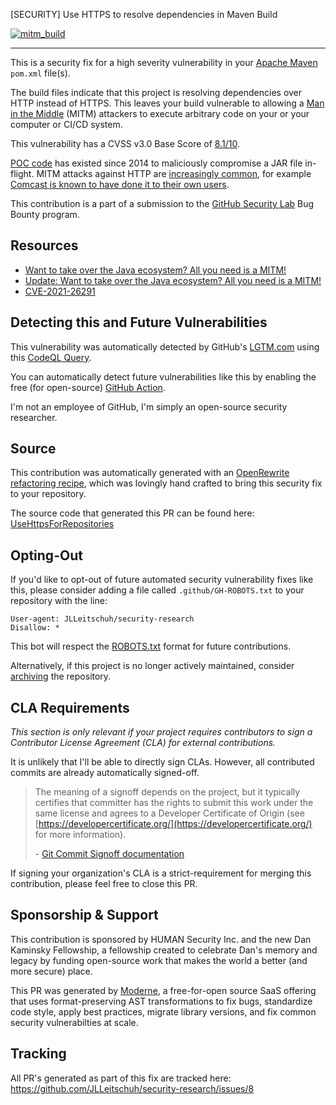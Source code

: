 [SECURITY] Use HTTPS to resolve dependencies in Maven Build

[![mitm_build](https://user-images.githubusercontent.com/1323708/59226671-90645200-8ba1-11e9-8ab3-39292bef99e9.jpeg)](https://medium.com/@jonathan.leitschuh/want-to-take-over-the-java-ecosystem-all-you-need-is-a-mitm-1fc329d898fb?source=friends_link&sk=3c99970c55a899ad9ef41f126efcde0e)

---

This is a security fix for a high severity vulnerability in your [Apache Maven](https://maven.apache.org/) `pom.xml` file(s).

The build files indicate that this project is resolving dependencies over HTTP instead of HTTPS.
This leaves your build vulnerable to allowing a [Man in the Middle](https://en.wikipedia.org/wiki/Man-in-the-middle_attack) (MITM) attackers to execute arbitrary code on your or your computer or CI/CD system.

This vulnerability has a CVSS v3.0 Base Score of [8.1/10](https://nvd.nist.gov/vuln-metrics/cvss/v3-calculator?vector=AV:N/AC:H/PR:N/UI:N/S:U/C:H/I:H/A:H).

[POC code](https://max.computer/blog/how-to-take-over-the-computer-of-any-java-or-clojure-or-scala-developer/) has existed since 2014 to maliciously compromise a JAR file in-flight.
MITM attacks against HTTP are [increasingly common](https://security.stackexchange.com/a/12050), for example [Comcast is known to have done it to their own users](https://thenextweb.com/insights/2017/12/11/comcast-continues-to-inject-its-own-code-into-websites-you-visit/#).

This contribution is a part of a submission to the [GitHub Security Lab](https://securitylab.github.com/) Bug Bounty program.

## Resources

- [Want to take over the Java ecosystem? All you need is a MITM!](https://medium.com/@jonathan.leitschuh/want-to-take-over-the-java-ecosystem-all-you-need-is-a-mitm-1fc329d898fb?source=friends_link&sk=3c99970c55a899ad9ef41f126efcde0e)
- [Update: Want to take over the Java ecosystem? All you need is a MITM!](https://medium.com/bugbountywriteup/update-want-to-take-over-the-java-ecosystem-all-you-need-is-a-mitm-d069d253fe23?source=friends_link&sk=8c8e52a7d57b98d0b7e541665688b454)
- [CVE-2021-26291](https://nvd.nist.gov/vuln/detail/CVE-2021-26291)

## Detecting this and Future Vulnerabilities

This vulnerability was automatically detected by GitHub's [LGTM.com](https://lgtm.com) using this [CodeQL Query](https://lgtm.com/rules/1511115648721/).

You can automatically detect future vulnerabilities like this by enabling the free (for open-source) [GitHub Action](https://github.com/github/codeql-action).

I'm not an employee of GitHub, I'm simply an open-source security researcher.

## Source

This contribution was automatically generated with an [OpenRewrite](https://github.com/openrewrite/rewrite) [refactoring recipe](https://docs.openrewrite.org/), which was lovingly hand crafted to bring this security fix to your repository.

The source code that generated this PR can be found here:
[UseHttpsForRepositories](https://github.com/openrewrite/rewrite/blob/f8c139d0d66ad9a60ee73b95b7a79571e4820769/rewrite-maven/src/main/java/org/openrewrite/maven/security/UseHttpsForRepositories.java)

## Opting-Out

If you'd like to opt-out of future automated security vulnerability fixes like this, please consider adding a file called
`.github/GH-ROBOTS.txt` to your repository with the line:

```
User-agent: JLLeitschuh/security-research
Disallow: *
```

This bot will respect the [ROBOTS.txt](https://moz.com/learn/seo/robotstxt) format for future contributions.

Alternatively, if this project is no longer actively maintained, consider [archiving](https://help.github.com/en/github/creating-cloning-and-archiving-repositories/about-archiving-repositories) the repository.

## CLA Requirements

_This section is only relevant if your project requires contributors to sign a Contributor License Agreement (CLA) for external contributions._

It is unlikely that I'll be able to directly sign CLAs. However, all contributed commits are already automatically signed-off.

> The meaning of a signoff depends on the project, but it typically certifies that committer has the rights to submit this work under the same license and agrees to a Developer Certificate of Origin 
> (see [https://developercertificate.org/](https://developercertificate.org/) for more information).
>
> \- [Git Commit Signoff documentation](https://developercertificate.org/)

If signing your organization's CLA is a strict-requirement for merging this contribution, please feel free to close this PR.

## Sponsorship & Support

This contribution is sponsored by HUMAN Security Inc. and the new Dan Kaminsky Fellowship, a fellowship created to celebrate
Dan's memory and legacy by funding open-source work that makes the world a better (and more secure) place.

This PR was generated by [Moderne](https://www.moderne.io/), a free-for-open source SaaS offering that uses format-preserving AST transformations
to fix bugs, standardize code style, apply best practices, migrate library versions, and fix common security vulnerabilties at scale.

## Tracking

All PR's generated as part of this fix are tracked here: https://github.com/JLLeitschuh/security-research/issues/8
